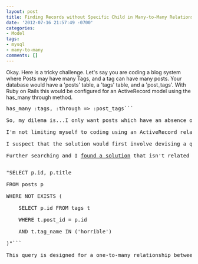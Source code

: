 ```yaml
---
layout: post
title: Finding Records without Specific Child in Many-to-Many Relationship
date: '2012-07-16 21:57:49 -0700'
categories:
- Model
tags:
- mysql
- many-to-many
comments: []
---
```

Okay. Here is a tricky challenge. Let's say you are coding a blog system where Posts may have many Tags, and a tag can have many posts. Your database would have a 'posts' table, a 'tags' table, and a 'post_tags'. With Ruby on Rails this would be configured for an ActiveRecord model using the has_many through method.

<pre class="brush:ruby">has_many :tags, :through => :post_tags```

So, my dilema is...I only want posts which have an absence of a relationship with a specific record, which is the tag record representing 'horrible'. How do I query for a list of posts which are absolutely without a specific tag? Like say I have a 'horrible' tag, and I want all posts which are not tagged with 'horrible'. How would I accomplish this?

I'm not limiting myself to coding using an ActiveRecord relational query chain. I'm trying to accomplish this via MySQL using three test tables. I've identified that there is hope in accomplishing this using a <a href="http://www.codinghorror.com/blog/2007/10/a-visual-explanation-of-sql-joins.html" target="_blank">full outer join</a>, however such a query is not supported by MySQL. I've read other articles that have suggested <a href="http://www.xaprb.com/blog/2006/05/26/how-to-write-full-outer-join-in-mysql/" target="_blank">using a union</a> between a right and left outer join, but this didn't provide me with the records containing the null values I expected.

I suspect that the solution would first involve devising a query that iterates over each tag for each post, and where a record does not exist in the post_tags table it there is a NULL value for post_tags.id. After this is accomplished could a 'WHERE' statement be added which filters results to those which have the tag.id for 'horrible', which have a NULL value for post_tags.id.

Further searching and I <a href="http://stackoverflow.com/questions/6839500/need-sql-query-to-find-parent-records-without-child-records" target="_blank">found a solution</a> that isn't related to what I expected. Using a 'NOT EXISTS' option in the WHERE clause makes it possible to insert a query which returns a result. If a result is returned, the parent query includes the result.

<pre class="brush:ruby">"SELECT p.id, p.title

FROM posts p

WHERE NOT EXISTS (

    SELECT p.id FROM tags t

    WHERE t.post_id = p.id

    AND t.tag_name IN ('horrible')

)"```

This query is designed for a one-to-many relationship between two tables, where the 'tags' table includes the post_id and the tag in 'tag_name'. This is at least a little closer, but doesn't cover my many-to-many relationship requirement.

